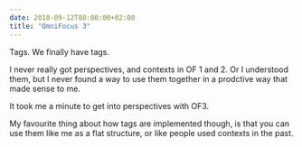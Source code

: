 ```yaml
---
date: 2018-09-12T08:00:00+02:00
title: "OmniFocus 3"
---
```


Tags. We finally have tags. 

I never really got perspectives, and contexts in OF 1 and 2. Or I understood them, but I never found a way to use them together in a prodctive way that made sense to me. 

It took me a minute to get into perspectives with OF3. 

My favourite thing about how tags are implemented though, is that you can use them like me as a flat structure, or like people used contexts in the past. 
